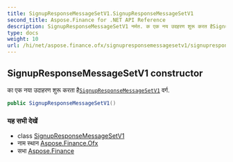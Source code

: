 ```yaml
---
title: SignupResponseMessageSetV1.SignupResponseMessageSetV1
second_title: Aspose.Finance for .NET API Reference
description: SignupResponseMessageSetV1 नर्मत. क एक नय उदहरण शुरू करत हैSignupResponseMessageSetV1 वर्ग.
type: docs
weight: 10
url: /hi/net/aspose.finance.ofx/signupresponsemessagesetv1/signupresponsemessagesetv1/
---
```

## SignupResponseMessageSetV1 constructor

का एक नया उदाहरण शुरू करता है[`SignupResponseMessageSetV1`](../) वर्ग.

```csharp
public SignupResponseMessageSetV1()
```

### यह सभी देखें

* class [SignupResponseMessageSetV1](../)
* नाम स्थान [Aspose.Finance.Ofx](../../signupresponsemessagesetv1/)
* सभा [Aspose.Finance](../../../)


